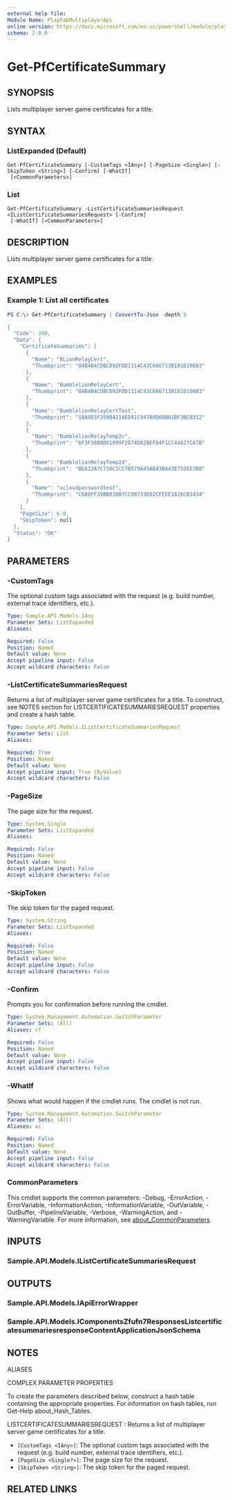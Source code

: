 ```yaml
---
external help file:
Module Name: PlayFabMultiplayerApi
online version: https://docs.microsoft.com/en-us/powershell/module/playfabmultiplayerapi/get-pfcertificatesummary
schema: 2.0.0
---
```


# Get-PfCertificateSummary

## SYNOPSIS
Lists multiplayer server game certificates for a title.

## SYNTAX

### ListExpanded (Default)
```
Get-PfCertificateSummary [-CustomTags <IAny>] [-PageSize <Single>] [-SkipToken <String>] [-Confirm] [-WhatIf]
 [<CommonParameters>]
```

### List
```
Get-PfCertificateSummary -ListCertificateSummariesRequest <IListCertificateSummariesRequest> [-Confirm]
 [-WhatIf] [<CommonParameters>]
```

## DESCRIPTION
Lists multiplayer server game certificates for a title.

## EXAMPLES

### Example 1: List all certificates
```powershell
PS C:\> Get-PfCertificateSummary | ConvertTo-Json -depth 5

{
  "Code": 200,
  "Data": {
    "CertificateSummaries": [
      {
        "Name": "BLionRelayCert",
        "Thumbprint": "04B4B4CDBCD92FDD1114C43C666713B101D10883"
      },
      {
        "Name": "BumblelionRelayCert",
        "Thumbprint": "04B4B4CDBCD92FDD1114C43C666713B101D10883"
      },
      {
        "Name": "BumblelionRelayCertTest",
        "Thumbprint": "10A883F359B421AEDA1C94780D68B61BF3BCB332"
      },
      {
        "Name": "BumblelionRelayTemp2c",
        "Thumbprint": "6F3F3888D01099F2D74D82BEFD4F1CC44627CA7B"
      },
      {
        "Name": "BumblelionRelayTemp2d",
        "Thumbprint": "BEA12A7C730C1CC7B579A45AB43BA43E752EE3B0"
      },
      {
        "Name": "xcloudpasswordtest",
        "Thumbprint": "C6B0FF39BB838B7CC00733E02CFEEE1826CB1434"
      }
    ],
    "PageSize": 6.0,
    "SkipToken": null
  },
  "Status": "OK"
}
```



## PARAMETERS

### -CustomTags
The optional custom tags associated with the request (e.g.
build number, external trace identifiers, etc.).

```yaml
Type: Sample.API.Models.IAny
Parameter Sets: ListExpanded
Aliases:

Required: False
Position: Named
Default value: None
Accept pipeline input: False
Accept wildcard characters: False
```

### -ListCertificateSummariesRequest
Returns a list of multiplayer server game certificates for a title.
To construct, see NOTES section for LISTCERTIFICATESUMMARIESREQUEST properties and create a hash table.

```yaml
Type: Sample.API.Models.IListCertificateSummariesRequest
Parameter Sets: List
Aliases:

Required: True
Position: Named
Default value: None
Accept pipeline input: True (ByValue)
Accept wildcard characters: False
```

### -PageSize
The page size for the request.

```yaml
Type: System.Single
Parameter Sets: ListExpanded
Aliases:

Required: False
Position: Named
Default value: None
Accept pipeline input: False
Accept wildcard characters: False
```

### -SkipToken
The skip token for the paged request.

```yaml
Type: System.String
Parameter Sets: ListExpanded
Aliases:

Required: False
Position: Named
Default value: None
Accept pipeline input: False
Accept wildcard characters: False
```

### -Confirm
Prompts you for confirmation before running the cmdlet.

```yaml
Type: System.Management.Automation.SwitchParameter
Parameter Sets: (All)
Aliases: cf

Required: False
Position: Named
Default value: None
Accept pipeline input: False
Accept wildcard characters: False
```

### -WhatIf
Shows what would happen if the cmdlet runs.
The cmdlet is not run.

```yaml
Type: System.Management.Automation.SwitchParameter
Parameter Sets: (All)
Aliases: wi

Required: False
Position: Named
Default value: None
Accept pipeline input: False
Accept wildcard characters: False
```

### CommonParameters
This cmdlet supports the common parameters: -Debug, -ErrorAction, -ErrorVariable, -InformationAction, -InformationVariable, -OutVariable, -OutBuffer, -PipelineVariable, -Verbose, -WarningAction, and -WarningVariable. For more information, see [about_CommonParameters](http://go.microsoft.com/fwlink/?LinkID=113216).

## INPUTS

### Sample.API.Models.IListCertificateSummariesRequest

## OUTPUTS

### Sample.API.Models.IApiErrorWrapper

### Sample.API.Models.IComponentsZfufn7ResponsesListcertificatesummariesresponseContentApplicationJsonSchema

## NOTES

ALIASES

COMPLEX PARAMETER PROPERTIES

To create the parameters described below, construct a hash table containing the appropriate properties. For information on hash tables, run Get-Help about_Hash_Tables.


LISTCERTIFICATESUMMARIESREQUEST <IListCertificateSummariesRequest>: Returns a list of multiplayer server game certificates for a title.
  - `[CustomTags <IAny>]`: The optional custom tags associated with the request (e.g. build number, external trace identifiers, etc.).
  - `[PageSize <Single?>]`: The page size for the request.
  - `[SkipToken <String>]`: The skip token for the paged request.

## RELATED LINKS

